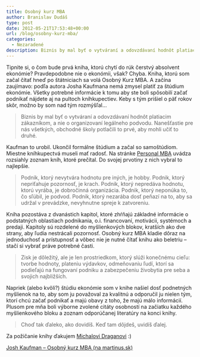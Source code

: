 ```yaml
---
title: Osobný kurz MBA
author: Branislav Dudáš
type: post
date: 2012-05-21T17:53:48+00:00
url: /blog/osobny-kurz-mba/
categories:
  - Nezaradené
description: Biznis by mal byť o vytváraní a odovzdávaní hodnôt platiacim zákazníkom, a nie o organizovaní legálneho podvodu. Nanešťastie pre nás všetkých, obchodné školy potlačili to prvé, aby mohli učiť to druhé.
---
```

Tipnite si, o čom bude prvá kniha, ktorú chytí do rúk čerstvý absolvent ekonómie? Pravdepodobne nie o ekonómii, však? Chyba. Kniha, ktorú som začal čítať hneď po štátniciach sa volá Osobný Kurz MBA. A začína zaujímavo: podľa autora Josha Kaufmana nemá zmysel platiť za štúdium ekonómie. Všetky potrebné informácie k tomu aby ste boli spôsobilí začať podnikať nájdete aj na pultoch kníhkupectiev. Keby s tým prišiel o päť rokov skôr, možno by som nad tým rozmýšľal&#8230;

> Biznis by mal byť o vytváraní a odovzdávaní hodnôt platiacim zákazníkom, a nie o organizovaní legálneho podvodu. Nanešťastie pre nás všetkých, obchodné školy potlačili to prvé, aby mohli učiť to druhé.

Kaufman to urobil. Ukončil formálne štúdium a začal so samoštúdiom. Miestne kníhkupectvá museli mať radosť. Na stránke [Personal MBA][1] uvádza rozsiahly zoznam kníh, ktoré prečítal. Do svojej prvotiny z nich vybral to najlepšie.

> Podnik, ktorý nevytvára hodnotu pre iných, je hobby. Podnik, ktorý nepriťahuje pozornosť, je krach. Podnik, ktorý nepredáva hodnotu, ktorú vyrába, je dobročinná organizácia. Podnik, ktorý neponúka to, čo sľúbil, je podvod. Podnik, ktorý nezarába dosť peňazí na to, aby sa udržal v prevádzke, nevyhnutne spreje k zatvoreniu.

Kniha pozostáva z dvanástich kapitol, ktoré zhŕňajú základné informácie o podstatných oblastiach podnikania, o.i. financovaní, motivácii, systémoch a predaji. Kapitoly sú rozdelené do myšlienkových blokov, kratších ako dve strany, aby ľudia nestrácali pozornosť. Osobný kurz MBA kladie dôraz na jednoduchosť a prístupnosť a vôbec nie je nutné čítať knihu ako beletriu &#8211; stačí si vybrať práve potrebné časti.

> Zisk je dôležitý, ale je len prostriedkom, ktorý slúži konečnému cieľu: tvorbe hodnoty, plateniu výdavkov, odmeňovaniu ľudí, ktorí sa podieľajú na fungovaní podniku a zabezpečeniu živobytia pre seba a svojich najbližších.

Napriek (alebo kvôli?) štúdiu ekonómie som v knihe našiel dosť podnetných myšlienok na to, aby som ju považoval za kvalitnú a odporučil ju nielen tým, ktorí chcú začať podnikať a majú obavy z toho, že majú málo informácií. Plusom pre mňa boli výborne zvolené citáty osobností na začiatku každého myšlienkového bloku a zoznam odporúčanej literatúry na konci knihy.

> Choď tak ďaleko, ako dovidíš. Keď tam dôjdeš, uvidíš ďalej.

Za požičanie knihy ďakujem [Michalovi Draganovi][2] :)

[Josh Kaufman &#8211; Osobný kurz MBA (na martinus.sk)][3]

 [1]: http://personalmba.com/ "Personal MBA"
 [2]: https://twitter.com/#!/michaldragan "Michal Dragan na Twitteri"
 [3]: http://www.martinus.sk/?uItem=123369&z=branod "Osobný kurz MBA"